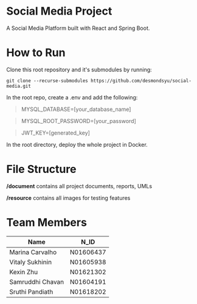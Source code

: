# Social Media Project
A Social Media Platform built with React and Spring Boot.

# How to Run
Clone this root repository and it's submodules by running: 

`git clone --recurse-submodules https://github.com/desmondsyu/social-media.git`

In the root repo, create a .env and add the following: 

> MYSQL_DATABASE=[your_database_name] 

> MYSQL_ROOT_PASSWORD=[your_password] 

> JWT_KEY=[generated_key] 

In the root directory, deploy the whole project in Docker.

# File Structure
**/document** contains all project documents, reports, UMLs

**/resource** contains all images for testing features

# Team Members
| Name | N_ID |
| ----------- | ----------- |
| Marina Carvalho | N01606437 |
| Vitaly Sukhinin | N01605938 |
| Kexin Zhu | N01621302 |
| Samruddhi Chavan | N01604191 |
| Sruthi Pandiath | N01618202 |
